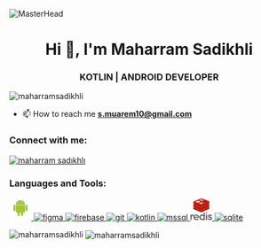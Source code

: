 ![MasterHead](https://github.com/MaharramSadikhli/MaharramSadikhli/assets/104587536/de1718ad-6e17-4790-995b-22293fbb4943)


<h1 align="center">Hi 👋, I'm Maharram Sadikhli</h1>
<h3 align="center">KOTLIN | ANDROID DEVELOPER</h3>

<p align="left"> <img src="https://komarev.com/ghpvc/?username=maharramsadikhli&label=Profile%20views&color=0e75b6&style=flat" alt="maharramsadikhli" /> </p>

- 📫 How to reach me **s.muarem10@gmail.com**

<h3 align="left">Connect with me:</h3>
<p align="left">
<a href="[https://linkedin.com/in/maharram sadıkhlı](https://www.linkedin.com/in/maharram-sad%C4%B1khl%C4%B1-706a2a242/)" target="blank"><img align="center" src="https://raw.githubusercontent.com/rahuldkjain/github-profile-readme-generator/master/src/images/icons/Social/linked-in-alt.svg" alt="maharram sadıkhlı" height="30" width="40" /></a>
</p>

<h3 align="left">Languages and Tools:</h3>
<p align="left"> <a href="https://developer.android.com" target="_blank" rel="noreferrer"> <img src="https://raw.githubusercontent.com/devicons/devicon/master/icons/android/android-original-wordmark.svg" alt="android" width="40" height="40"/> </a> <a href="https://www.figma.com/" target="_blank" rel="noreferrer"> <img src="https://www.vectorlogo.zone/logos/figma/figma-icon.svg" alt="figma" width="40" height="40"/> </a> <a href="https://firebase.google.com/" target="_blank" rel="noreferrer"> <img src="https://www.vectorlogo.zone/logos/firebase/firebase-icon.svg" alt="firebase" width="40" height="40"/> </a> <a href="https://git-scm.com/" target="_blank" rel="noreferrer"> <img src="https://www.vectorlogo.zone/logos/git-scm/git-scm-icon.svg" alt="git" width="40" height="40"/> </a> <a href="https://kotlinlang.org" target="_blank" rel="noreferrer"> <img src="https://www.vectorlogo.zone/logos/kotlinlang/kotlinlang-icon.svg" alt="kotlin" width="40" height="40"/> </a> <a href="https://www.microsoft.com/en-us/sql-server" target="_blank" rel="noreferrer"> <img src="https://www.svgrepo.com/show/303229/microsoft-sql-server-logo.svg" alt="mssql" width="40" height="40"/> </a> <a href="https://redis.io" target="_blank" rel="noreferrer"> <img src="https://raw.githubusercontent.com/devicons/devicon/master/icons/redis/redis-original-wordmark.svg" alt="redis" width="40" height="40"/> </a> <a href="https://www.sqlite.org/" target="_blank" rel="noreferrer"> <img src="https://www.vectorlogo.zone/logos/sqlite/sqlite-icon.svg" alt="sqlite" width="40" height="40"/> </a> </p>

<p><img align="left" src="https://github-readme-stats.vercel.app/api/top-langs?username=maharramsadikhli&show_icons=true&locale=en&layout=compact" alt="maharramsadikhli" /></p>

<p>&nbsp;<img align="center" src="https://github-readme-stats.vercel.app/api?username=maharramsadikhli&show_icons=true&locale=en" alt="maharramsadikhli" /></p>
